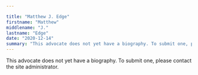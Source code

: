 ```yaml
---

title: "Matthew J. Edge"
firstname: "Matthew"
middlename: "J."
lastname: "Edge"
date: "2020-12-14"
summary: "This advocate does not yet have a biography. To submit one, please contact the site administrator."
---
```

This advocate does not yet have a biography. To submit one, please contact the site administrator.

